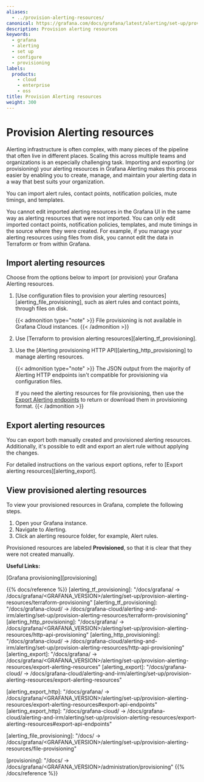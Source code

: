 ```yaml
---
aliases:
  - ../provision-alerting-resources/
canonical: https://grafana.com/docs/grafana/latest/alerting/set-up/provision-alerting-resources/
description: Provision alerting resources
keywords:
  - grafana
  - alerting
  - set up
  - configure
  - provisioning
labels:
  products:
    - cloud
    - enterprise
    - oss
title: Provision Alerting resources
weight: 300
---
```


# Provision Alerting resources

Alerting infrastructure is often complex, with many pieces of the pipeline that often live in different places. Scaling this across multiple teams and organizations is an especially challenging task. Importing and exporting (or provisioning) your alerting resources in Grafana Alerting makes this process easier by enabling you to create, manage, and maintain your alerting data in a way that best suits your organization.

You can import alert rules, contact points, notification policies, mute timings, and templates.

You cannot edit imported alerting resources in the Grafana UI in the same way as alerting resources that were not imported. You can only edit imported contact points, notification policies, templates, and mute timings in the source where they were created. For example, if you manage your alerting resources using files from disk, you cannot edit the data in Terraform or from within Grafana.

## Import alerting resources

Choose from the options below to import (or provision) your Grafana Alerting resources.

1. [Use configuration files to provision your alerting resources][alerting_file_provisioning], such as alert rules and contact points, through files on disk.

   {{< admonition type="note" >}}
   File provisioning is not available in Grafana Cloud instances.
   {{< /admonition >}}

1. Use [Terraform to provision alerting resources][alerting_tf_provisioning].

1. Use the [Alerting provisioning HTTP API][alerting_http_provisioning] to manage alerting resources.

   {{< admonition type="note" >}}
   The JSON output from the majority of Alerting HTTP endpoints isn't compatible for provisioning via configuration files.

   If you need the alerting resources for file provisioning, then use the [Export Alerting endpoints](/docs/grafana/<GRAFANA_VERSION>/alerting/set-up/provision-alerting-resources/export-alerting-resources#export-api-endpoints) to return or download them in provisioning format.
   {{< /admonition >}}

## Export alerting resources

You can export both manually created and provisioned alerting resources. Additionally, it's possible to edit and export an alert rule without applying the changes.

For detailed instructions on the various export options, refer to [Export alerting resources][alerting_export].

## View provisioned alerting resources

To view your provisioned resources in Grafana, complete the following steps.

1. Open your Grafana instance.
1. Navigate to Alerting.
1. Click an alerting resource folder, for example, Alert rules.

Provisioned resources are labeled **Provisioned**, so that it is clear that they were not created manually.

**Useful Links:**

[Grafana provisioning][provisioning]

{{% docs/reference %}}
[alerting_tf_provisioning]: "/docs/grafana/ -> /docs/grafana/<GRAFANA_VERSION>/alerting/set-up/provision-alerting-resources/terraform-provisioning"
[alerting_tf_provisioning]: "/docs/grafana-cloud/ -> /docs/grafana-cloud/alerting-and-irm/alerting/set-up/provision-alerting-resources/terraform-provisioning"
[alerting_http_provisioning]: "/docs/grafana/ -> /docs/grafana/<GRAFANA_VERSION>/alerting/set-up/provision-alerting-resources/http-api-provisioning"
[alerting_http_provisioning]: "/docs/grafana-cloud/ -> /docs/grafana-cloud/alerting-and-irm/alerting/set-up/provision-alerting-resources/http-api-provisioning"
[alerting_export]: "/docs/grafana/ -> /docs/grafana/<GRAFANA_VERSION>/alerting/set-up/provision-alerting-resources/export-alerting-resources"
[alerting_export]: "/docs/grafana-cloud/ -> /docs/grafana-cloud/alerting-and-irm/alerting/set-up/provision-alerting-resources/export-alerting-resources"

[alerting_export_http]: "/docs/grafana/ -> /docs/grafana/<GRAFANA_VERSION>/alerting/set-up/provision-alerting-resources/export-alerting-resources#export-api-endpoints"
[alerting_export_http]: "/docs/grafana-cloud/ -> /docs/grafana-cloud/alerting-and-irm/alerting/set-up/provision-alerting-resources/export-alerting-resources#export-api-endpoints"

[alerting_file_provisioning]: "/docs/ -> /docs/grafana/<GRAFANA_VERSION>/alerting/set-up/provision-alerting-resources/file-provisioning"

[provisioning]: "/docs/ -> /docs/grafana/<GRAFANA_VERSION>/administration/provisioning"
{{% /docs/reference %}}

